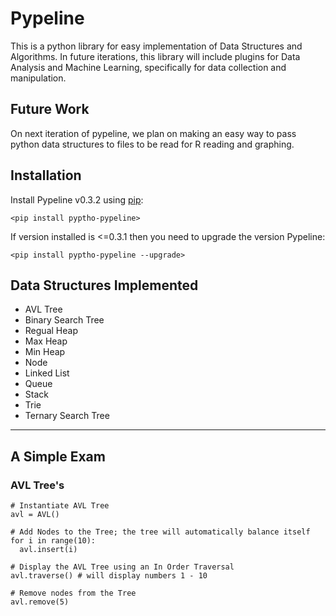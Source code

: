 # Pypeline
This is a python library for easy implementation of Data Structures and Algorithms. In future iterations, this library will include plugins for Data Analysis and Machine Learning, specifically for data collection and manipulation.

## Future Work
On next iteration of pypeline, we plan on making an easy way to pass python data structures to files to be read for R reading and graphing.

## Installation
Install Pypeline v0.3.2 using [pip](https://pip.pypa.io/en/stable/quickstart/):

`<pip install pyptho-pypeline>`

If version installed is <=0.3.1 then you need to upgrade the version Pypeline:

`<pip install pyptho-pypeline --upgrade>`

## Data Structures Implemented
*   AVL Tree
*   Binary Search Tree
*   Regual Heap
*   Max Heap
*   Min Heap
*   Node
*   Linked List
*   Queue
*   Stack
*   Trie
*   Ternary Search Tree
----------------------
## A Simple Exam

### AVL Tree's
```
# Instantiate AVL Tree
avl = AVL()

# Add Nodes to the Tree; the tree will automatically balance itself
for i in range(10):
  avl.insert(i)

# Display the AVL Tree using an In Order Traversal
avl.traverse() # will display numbers 1 - 10

# Remove nodes from the Tree
avl.remove(5)
````

